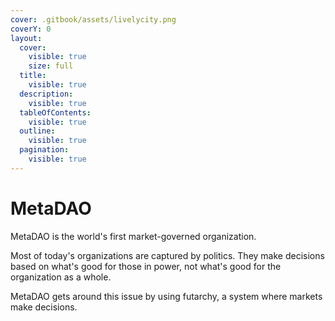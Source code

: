 ```yaml
---
cover: .gitbook/assets/livelycity.png
coverY: 0
layout:
  cover:
    visible: true
    size: full
  title:
    visible: true
  description:
    visible: true
  tableOfContents:
    visible: true
  outline:
    visible: true
  pagination:
    visible: true
---
```


# MetaDAO

MetaDAO is the world's first market-governed organization.

Most of today's organizations are captured by politics. They make decisions based on what's good for those in power, not what's good for the organization as a whole.

MetaDAO gets around this issue by using futarchy, a system where markets make decisions.
